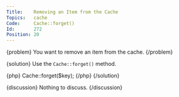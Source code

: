 ```yaml
---
Title:    Removing an Item from the Cache
Topics:   cache
Code:     Cache::forget()
Id:       272
Position: 20
---
```


{problem}
You want to remove an item from the cache.
{/problem}

{solution}
Use the `Cache::forget()` method.

{php}
Cache::forget($key);
{/php}
{/solution}

{discussion}
Nothing to discuss.
{/discussion}
